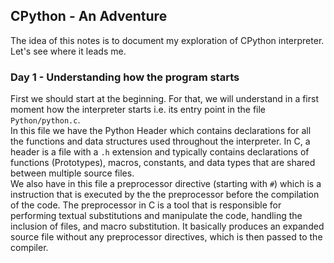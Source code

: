 ## CPython - An Adventure  

The idea of this notes is to document my exploration of CPython interpreter. Let's see where it leads me.

### Day 1 - Understanding how the program starts  

First we should start at the beginning. For that, we will understand in a first moment how the interpreter starts i.e. its entry point in the file `Python/python.c`.  
In this file we have the Python Header which contains declarations for all the functions and data structures used throughout the interpreter. In C, a header is a file with a `.h` extension and typically contains declarations of functions (Prototypes), macros, constants, and data types that are shared between multiple source files.  
We also have in this file a preprocessor directive (starting with `#`) which is a instruction that is executed by the the preprocessor before the compilation of the code. The preprocessor in C is a tool that is responsible for performing textual substitutions and manipulate the code, handling the inclusion of files, and macro substitution. It basically produces an expanded source file without any preprocessor directives, which is then passed to the compiler.  



